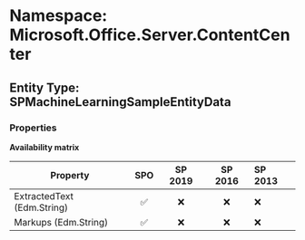 # Namespace: Microsoft.Office.Server.ContentCenter

## Entity Type: SPMachineLearningSampleEntityData

### Properties

**Availability matrix**

Property | SPO | SP 2019 | SP 2016 | SP 2013
----------|:---:|:-------:|:-------:|:-------
ExtractedText (Edm.String) | ✅ | ❌ | ❌ | ❌
Markups (Edm.String) | ✅ | ❌ | ❌ | ❌

